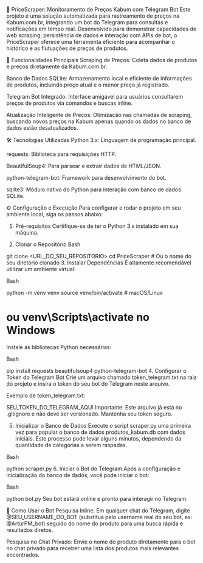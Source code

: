 🚀 PriceScraper: Monitoramento de Preços Kabum com Telegram Bot
Este projeto é uma solução automatizada para rastreamento de preços na Kabum.com.br, integrando um bot do Telegram para consultas e notificações em tempo real. Desenvolvido para demonstrar capacidades de web scraping, persistência de dados e interação com APIs de bot, o PriceScraper oferece uma ferramenta eficiente para acompanhar o histórico e as flutuações de preços de produtos.

🌟 Funcionalidades Principais
Scraping de Preços: Coleta dados de produtos e preços diretamente da Kabum.com.br.

Banco de Dados SQLite: Armazenamento local e eficiente de informações de produtos, incluindo preço atual e o menor preço já registrado.

Telegram Bot Integrado: Interface amigável para usuários consultarem preços de produtos via comandos e buscas inline.

Atualização Inteligente de Preços: Otimização nas chamadas de scraping, buscando novos preços na Kabum apenas quando os dados no banco de dados estão desatualizados.

🛠️ Tecnologias Utilizadas
Python 3.x: Linguagem de programação principal.

requests: Biblioteca para requisições HTTP.

BeautifulSoup4: Para parsear e extrair dados de HTML/JSON.

python-telegram-bot: Framework para desenvolvimento do bot.

sqlite3: Módulo nativo do Python para interação com banco de dados SQLite.

⚙️ Configuração e Execução
Para configurar e rodar o projeto em seu ambiente local, siga os passos abaixo:

1. Pré-requisitos
Certifique-se de ter o Python 3.x instalado em sua máquina.

2. Clonar o Repositório
Bash

git clone <URL_DO_SEU_REPOSITORIO>
cd PriceScraper # Ou o nome do seu diretório clonado
3. Instalar Dependências
É altamente recomendável utilizar um ambiente virtual:

Bash

python -m venv venv
source venv/bin/activate  # macOS/Linux
# ou venv\Scripts\activate no Windows
Instale as bibliotecas Python necessárias:

Bash

pip install requests beautifulsoup4 python-telegram-bot
4. Configurar o Token do Telegram Bot
Crie um arquivo chamado token_telegram.txt na raiz do projeto e insira o token do seu bot do Telegram neste arquivo.

Exemplo de token_telegram.txt:

SEU_TOKEN_DO_TELEGRAM_AQUI
Importante: Este arquivo já está no .gitignore e não deve ser versionado. Mantenha seu token seguro.

5. Inicializar o Banco de Dados
Execute o script scraper.py uma primeira vez para popular o banco de dados produtos_kabum.db com dados iniciais. Este processo pode levar alguns minutos, dependendo da quantidade de categorias a serem raspadas.

Bash

python scraper.py
6. Iniciar o Bot do Telegram
Após a configuração e inicialização do banco de dados, você pode iniciar o bot:

Bash

python bot.py
Seu bot estará online e pronto para interagir no Telegram.

🤖 Como Usar o Bot
Pesquisa Inline: Em qualquer chat do Telegram, digite @SEU_USERNAME_DO_BOT (substitua pelo username real do seu bot, ex: @ArturPM_bot) seguido do nome do produto para uma busca rápida e resultados diretos.

Pesquisa no Chat Privado: Envie o nome do produto diretamente para o bot no chat privado para receber uma lista dos produtos mais relevantes encontrados.
